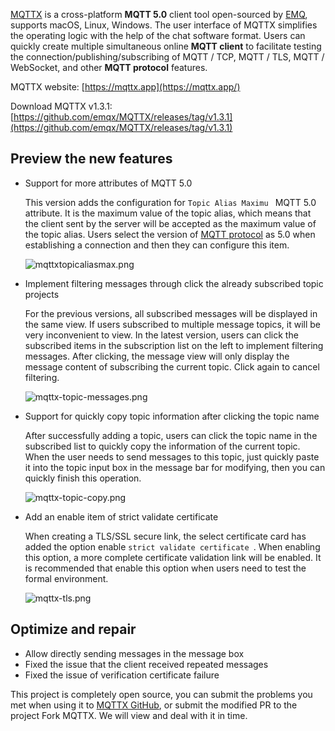 [MQTTX](https://mqttx.app/) is a cross-platform **MQTT 5.0** client tool open-sourced by [EMQ](https://www.emqx.com/en), supports macOS, Linux, Windows. The user interface of MQTTX simplifies the operating logic with the help of the chat software format. Users can quickly create multiple simultaneous online **MQTT client** to facilitate testing the connection/publishing/subscribing of MQTT / TCP, MQTT / TLS, MQTT / WebSocket, and other **MQTT protocol** features.

MQTTX website: [https://mqttx.app](https://mqttx.app/)

Download MQTTX v1.3.1: [https://github.com/emqx/MQTTX/releases/tag/v1.3.1](https://github.com/emqx/MQTTX/releases/tag/v1.3.1)



## Preview the new features

- Support for more attributes of MQTT 5.0 

  This version adds the configuration for `Topic Alias Maximu ` MQTT 5.0 attribute. It is the maximum value of the topic alias, which means that the client sent by the server will be accepted as the maximum value of the topic alias. Users select the version of [MQTT protocol](https://www.emqx.com/en/mqtt-guide) as 5.0 when establishing a connection and then they can configure this item. 

	![mqttxtopicaliasmax.png](https://assets.emqx.com/images/23cc2d0d8c7130f32f5fbbd38781db62.png)

- Implement filtering messages through click the already subscribed topic projects

  For the previous versions, all subscribed messages will be displayed in the same view. If users subscribed to multiple message topics, it will be very inconvenient to view. In the latest version, users can click the subscribed items in the subscription list on the left to implement filtering messages. After clicking, the message view will only display the message content of subscribing the current topic. Click again to cancel filtering.

	![mqttx-topic-messages.png](https://assets.emqx.com/images/d8dd29376bdbeb320597694c4c22576a.png)

- Support for quickly copy topic information after clicking the topic name

  After successfully adding a topic, users can click the topic name in the subscribed list to quickly copy the information of the current topic. When the user needs to send messages to this topic, just quickly paste it into the topic input box in the message bar for modifying, then you can quickly finish this operation.

	![mqttx-topic-copy.png](https://assets.emqx.com/images/8e09355380e767a1b7cdfe419dd876a8.png)

- Add an enable item of strict validate certificate 

  When creating a TLS/SSL secure link, the select certificate card has added the option enable `strict validate certificate `. When enabling this option,  a more complete certificate validation link will be enabled. It is recommended that enable this option when users need to test the formal environment.

	![mqttx-tls.png](https://assets.emqx.com/images/325142f5c6400918525bf2071e29921c.png)



## Optimize and repair

- Allow directly sending messages in the message box
- Fixed the issue that the client received repeated messages 
- Fixed the issue of verification certificate failure



This project is completely open source, you can submit the problems you met when using it to [MQTTX GitHub](https://github.com/emqx/MQTTX/issues?q=is%3Aissue+is%3Aopen+sort%3Aupdated-desc), or submit the modified PR to the project Fork MQTTX. We will view and deal with it in time.
